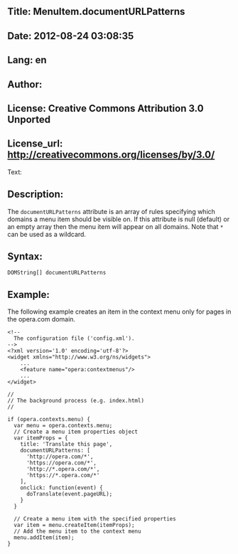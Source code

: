 Title: MenuItem.documentURLPatterns
----
Date: 2012-08-24 03:08:35
----
Lang: en
----
Author: 
----
License: Creative Commons Attribution 3.0 Unported
----
License_url: http://creativecommons.org/licenses/by/3.0/
----
Text:

<h2>Description:</h2>

<p>The <code>documentURLPatterns</code> attribute is an array of rules specifying which domains a menu item should be visible on. If this attribute is null (default) or an empty array then the menu item will appear on all domains. Note that <code>*</code> can be used as a wildcard.</p>

<h2>Syntax:</h2>

<p><code>DOMString[] documentURLPatterns</code></p>

<h2>Example:</h2>

<p>The following example creates an item in the context menu only for pages in the opera.com domain.</p>

<pre><code>&lt;!-- 
  The configuration file (&#39;config.xml&#39;).
--&gt;
&lt;?xml version=&#39;1.0&#39; encoding=&#39;utf-8&#39;?&gt;
&lt;widget xmlns=&quot;http://www.w3.org/ns/widgets&quot;&gt;
    ...
    &lt;feature name=&quot;opera:contextmenus&quot;/&gt;
    ...
&lt;/widget&gt;</code></pre>    

<pre><code>//
// The background process (e.g. index.html)
//

if (opera.contexts.menu) {
  var menu = opera.contexts.menu;
  // Create a menu item properties object
  var itemProps = {
    title: &#39;Translate this page&#39;,
    documentURLPatterns: [
      &#39;http://opera.com/*&#39;,
      &#39;https://opera.com/*&#39;,
      &#39;http://*.opera.com/*&#39;,
      &#39;https://*.opera.com/*&#39;
    ],
    onclick: function(event) {
      doTranslate(event.pageURL);
    }
  }

  // Create a menu item with the specified properties
  var item = menu.createItem(itemProps);
  // Add the menu item to the context menu
  menu.addItem(item);
}</code></pre>
